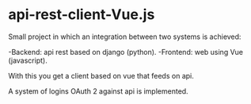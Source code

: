 # api-rest-client-Vue.js

Small project in which an integration between two systems is achieved:

-Backend: api rest based on django (python).
-Frontend: web using Vue (javascript).

With this you get a client based on vue that feeds on api.

A system of logins OAuth 2 against api is implemented.
